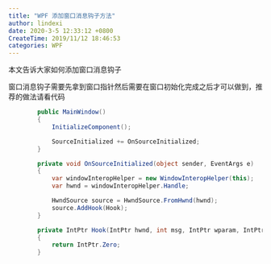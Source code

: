 ```yaml
---
title: "WPF 添加窗口消息钩子方法"
author: lindexi
date: 2020-3-5 12:33:12 +0800
CreateTime: 2019/11/12 18:46:53
categories: WPF
---
```


本文告诉大家如何添加窗口消息钩子

<!--more-->


<!-- CreateTime:2019/11/12 18:46:53 -->

<!-- csdn -->

窗口消息钩子需要先拿到窗口指针然后需要在窗口初始化完成之后才可以做到，推荐的做法请看代码

```csharp
        public MainWindow()
        {
            InitializeComponent();

            SourceInitialized += OnSourceInitialized;
        }

        private void OnSourceInitialized(object sender, EventArgs e)
        {
            var windowInteropHelper = new WindowInteropHelper(this);
            var hwnd = windowInteropHelper.Handle;

            HwndSource source = HwndSource.FromHwnd(hwnd);
            source.AddHook(Hook);
        }

        private IntPtr Hook(IntPtr hwnd, int msg, IntPtr wparam, IntPtr lparam, ref bool handled)
        {
            return IntPtr.Zero;
        }
```


